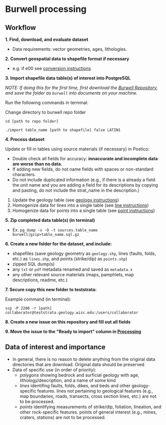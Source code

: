 # Burwell processing

## Workflow

**1. Find, download, and evaluate dataset**
  + Data requirements: vector geometries, ages, lithologies.
  
**2. Convert geospatial data to shapefile format if necessary**
  + e.g. if e00 see [conversion instructions](http://support.esri.com/technical-article/000004705)
  
**3. Import shapefile data table(s) of interest into PostgreSQL**

*NOTE: If doing this for the first time, first download the [Burwell Repository](https://github.com/UW-Macrostrat/burwell), and save the folder as `burwell` into documents on your machine.*

Run the following commands in terminal:

Change directory to burwell repo folder


`cd [path to repo folder]`

`./import table_name [path to shapefile] false LATIN1`
   

**4. Process dataset**

Update or fill in tables using source materials (if necessary) in Postico: 
- Double check all fields for accuracy: **innaccurate and incomplete data are worse than no data.** 
- If adding new fields, do not name fields with spaces or non-standard characters. 
- Do not include duplicated information (e.g., if there is a already a field the unit name and you are adding a field for its descriptions by copying and pasting, do not include the strat_name in the description.)

1. Update the geology table (see [geology instructions](https://github.com/UW-Macrostrat/burwell-processing/blob/master/geology.md))
2. Homogenize data for lines into a single table  (see [line instructions](https://github.com/UW-Macrostrat/burwell-processing/blob/master/lines.md))
3. Homogenize data for points into a single table (see [point instructions](https://github.com/UW-Macrostrat/burwell-processing/blob/master/points.md))
  
**5. Zip completed data table(s) (in terminal)** 
  + Ex. `pg_dump -x -O -t sources.table_name burwell|gzip>table_name.sql.gz`
  
**6. Create a new folder for the dataset, and include:** 
   + shapefiles (save geology geometry as `geology.shp`, lines (faults, folds, etc.) as `lines.shp`, and points (strike/dip) as `points.shp`)
   + zipped SQL dump(s)
   + any `txt` or `pdf` metadata renamed and saved as `metadata.x`
   + any other relevant source materials (maps, pamphlets, map descriptions, readme, etc.)
   
**7. Secure copy this new folder to teststrata:**
  
Example command (in terminal):   
  
`scp -P 2200 -r [path] collaborator@teststrata.geology.wisc.edu:/users/collaborator`

**8. Create a new issue on this repository and fill out all fields**

**9. Move the issue to the "Ready to import" column in [Processing](https://github.com/UW-Macrostrat/burwell-processing/projects/1)**

## Data of interest and importance 
+ In general, there is no reason to delete anything from the original data directories that are download. Original data should be preserved
+ Data of specific use (in order of priority):
  + *polygons* showing bedrock and surficial geology with age, lithology/description, and a name of some kind
  + *lines* identifing faults, folds, dikes, and beds and other geology-specific features. lines not pertaining to geological features (e.g., map boundaries, roads, transects, cross section lines, etc.) are not to be processed.
  + *points* identifying measurements of strike/dip, foliation, lineation, and other rock-specific features. points of general interest (e.g., mines, craters, stations) are not to be processed.
